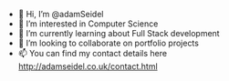 - 👋 Hi, I’m @adamSeidel
- 👀 I’m interested in Computer Science
- 🌱 I’m currently learning about Full Stack development
- 💞️ I’m looking to collaborate on portfolio projects
- 📫 You can find my contact details here http://adamseidel.co.uk/contact.html

<!---
adamSeidel/adamSeidel is a ✨ special ✨ repository because its `README.md` (this file) appears on your GitHub profile.
You can click the Preview link to take a look at your changes.
--->
